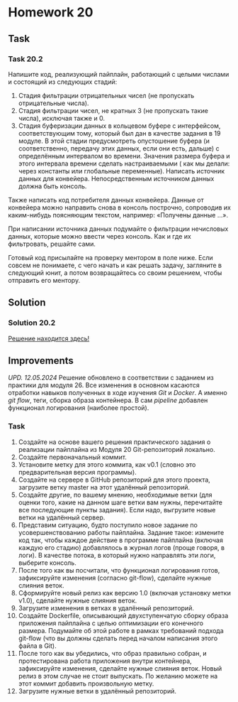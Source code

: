 # Homework 20

## Task

### Task 20.2

Напишите код, реализующий пайплайн, работающий с целыми числами и состоящий из следующих стадий:

1. Стадия фильтрации отрицательных чисел (не пропускать отрицательные числа).
2. Стадия фильтрации чисел, не кратных 3 (не пропускать такие числа), исключая также и 0.
3. Стадия буферизации данных в кольцевом буфере с интерфейсом, соответствующим тому, который был дан в качестве задания
   в
   19 модуле. В этой стадии предусмотреть опустошение буфера (и соответственно, передачу этих данных, если они есть,
   дальше) с определённым интервалом во времени. Значения размера буфера и этого интервала времени сделать
   настраиваемыми (
   как мы делали: через константы или глобальные переменные).
   Написать источник данных для конвейера. Непосредственным источником данных должна быть консоль.

Также написать код потребителя данных конвейера. Данные от конвейера можно направить снова в консоль построчно,
сопроводив их каким-нибудь поясняющим текстом, например: «Получены данные …».

При написании источника данных подумайте о фильтрации нечисловых данных, которые можно ввести через консоль. Как и где
их фильтровать, решайте сами.

Готовый код присылайте на проверку ментором в поле ниже. Если совсем не понимаете, с чего начать и как решать задачу,
загляните в следующий юнит, а потом возвращайтесь со своим решением, чтобы отправить его ментору.

## Solution

### Solution 20.2

[Решение находится здесь!](https://github.com/MoJIoToK/learning_go/blob/master/module20/pipeline/main.go)

## Improvements

_UPD. 12.05.2024_
Решение обновлено в соответствии с заданием из практики для модуля 26. Все изменения в основном касаются отработки
навыков полученных в ходе изучения _Git_ и _Docker_. А именно _git flow_, теги, сборка образа контейнера. В сам
_pipeline_ добавлен функционал логирования (наиболее простой).

### Task

1. Создайте на основе вашего решения практического задания о реализации пайплайна из Модуля 20 Git-репозиторий локально.
2. Создайте первоначальный коммит.
3. Установите метку для этого коммита, как v0.1 (словно это предварительная версия программы).
4. Создайте на сервере в GitHub репозиторий для этого проекта, загрузите ветку master на этот удалённый репозиторий.
5. Создайте другие, по вашему мнению, необходимые ветки (для оценки того, какие на данном шаге ветки вам нужны,
   перечитайте все последующие пункты задания). Если надо, выгрузите новые ветки на удалённый сервер.
6. Представим ситуацию, будто поступило новое задание по усовершенствованию работы пайплайна. Задание такое: измените
   код так, чтобы каждое действие в программе пайплайна (включая каждую его стадию) добавлялось в журнал логов (проще
   говоря, в логи). В качестве потока, в который нужно направлять эти логи, выберите консоль.
7. После того как вы посчитали, что функционал логирования готов, зафиксируйте изменения (согласно git-flow), сделайте
   нужные слияния веток.
8. Сформируйте новый релиз как версию 1.0 (включая установку метки v1.0), сделайте нужные слияния веток.
9. Загрузите изменения в ветках в удалённый репозиторий.
10. Создайте Dockerfile, описывающий двухступенчатую сборку образа приложения пайплайна с целью оптимизации его
    конечного размера. Подумайте об этой работе в рамках требований подхода git-flow (что вы должны сделать перед
    началом написания этого файла в Git).
11. После того как вы убедились, что образ правильно собран, и протестирована работа приложения внутри контейнера,
    зафиксируйте изменения, сделайте нужные слияния веток. Новый релиз в этом случае не стоит выпускать. По желанию
    можете на этот коммит добавить произвольную метку.
12. Загрузите нужные ветки в удалённый репозиторий.


